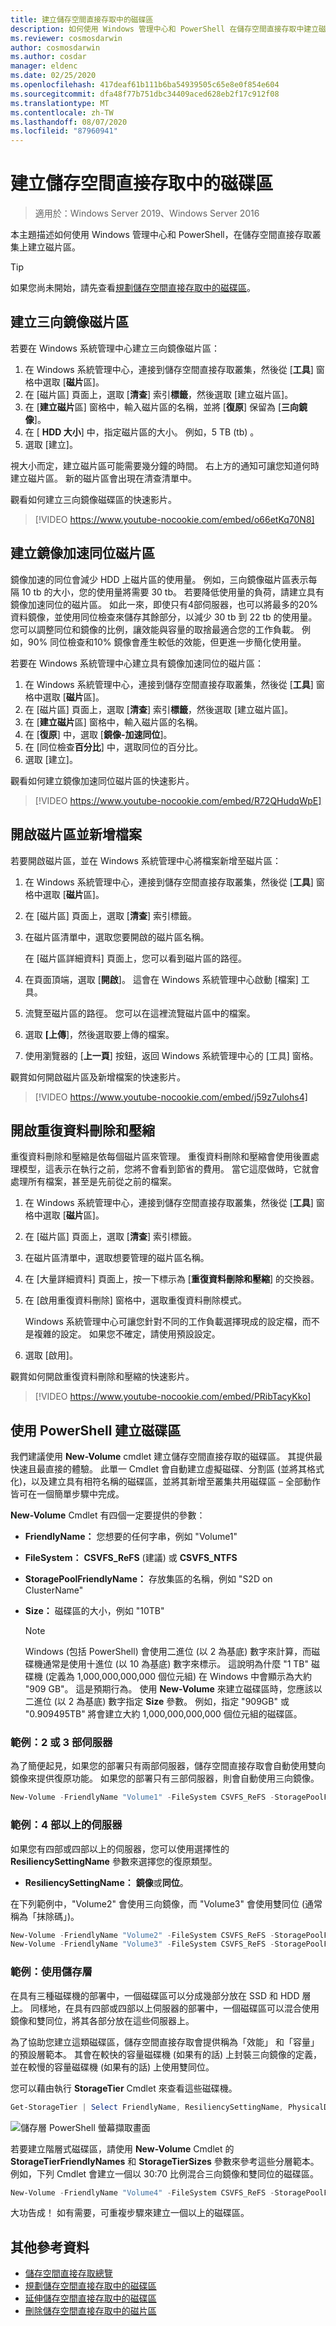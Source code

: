 ```yaml
---
title: 建立儲存空間直接存取中的磁碟區
description: 如何使用 Windows 管理中心和 PowerShell 在儲存空間直接存取中建立磁片區。
ms.reviewer: cosmosdarwin
author: cosmosdarwin
ms.author: cosdar
manager: eldenc
ms.date: 02/25/2020
ms.openlocfilehash: 417deaf61b111b6ba54939505c65e8e0f854e604
ms.sourcegitcommit: dfa48f77b751dbc34409aced628eb2f17c912f08
ms.translationtype: MT
ms.contentlocale: zh-TW
ms.lasthandoff: 08/07/2020
ms.locfileid: "87960941"
---
```

# <a name="creating-volumes-in-storage-spaces-direct"></a>建立儲存空間直接存取中的磁碟區

> 適用於：Windows Server 2019、Windows Server 2016

本主題描述如何使用 Windows 管理中心和 PowerShell，在儲存空間直接存取叢集上建立磁片區。

> [!TIP]
> 如果您尚未開始，請先查看[規劃儲存空間直接存取中的磁碟區](plan-volumes.md)。

## <a name="create-a-three-way-mirror-volume"></a>建立三向鏡像磁片區

若要在 Windows 系統管理中心建立三向鏡像磁片區：

1. 在 Windows 系統管理中心，連接到儲存空間直接存取叢集，然後從 [**工具**] 窗格中選取 [**磁片**區]。
2. 在 [磁片區] 頁面上，選取 [**清查**] 索引**標籤**，然後選取 [建立磁片區]。
3. 在 [**建立磁片**區] 窗格中，輸入磁片區的名稱，並將 [**復原**] 保留為 [**三向鏡像**]。
4. 在 [ **HDD 大小**] 中，指定磁片區的大小。 例如，5 TB (tb) 。
5. 選取 [建立]。

視大小而定，建立磁片區可能需要幾分鐘的時間。 右上方的通知可讓您知道何時建立磁片區。 新的磁片區會出現在清查清單中。

觀看如何建立三向鏡像磁碟區的快速影片。

> [!VIDEO https://www.youtube-nocookie.com/embed/o66etKq70N8]

## <a name="create-a-mirror-accelerated-parity-volume"></a>建立鏡像加速同位磁片區

鏡像加速的同位會減少 HDD 上磁片區的使用量。 例如，三向鏡像磁片區表示每隔 10 tb 的大小，您的使用量將需要 30 tb。 若要降低使用量的負荷，請建立具有鏡像加速同位的磁片區。 如此一來，即使只有4部伺服器，也可以將最多的20% 資料鏡像，並使用同位檢查來儲存其餘部分，以減少 30 tb 到 22 tb 的使用量。 您可以調整同位和鏡像的比例，讓效能與容量的取捨最適合您的工作負載。 例如，90% 同位檢查和10% 鏡像會產生較低的效能，但更進一步簡化使用量。

若要在 Windows 系統管理中心建立具有鏡像加速同位的磁片區：

1. 在 Windows 系統管理中心，連接到儲存空間直接存取叢集，然後從 [**工具**] 窗格中選取 [**磁片**區]。
2. 在 [磁片區] 頁面上，選取 [**清查**] 索引**標籤**，然後選取 [建立磁片區]。
3. 在 [**建立磁片**區] 窗格中，輸入磁片區的名稱。
4. 在 [**復原**] 中，選取 [**鏡像-加速同位**]。
5. 在 [同位檢查**百分比**] 中，選取同位的百分比。
6. 選取 [建立]。

觀看如何建立鏡像加速同位磁片區的快速影片。

> [!VIDEO https://www.youtube-nocookie.com/embed/R72QHudqWpE]

## <a name="open-volume-and-add-files"></a>開啟磁片區並新增檔案

若要開啟磁片區，並在 Windows 系統管理中心將檔案新增至磁片區：

1. 在 Windows 系統管理中心，連接到儲存空間直接存取叢集，然後從 [**工具**] 窗格中選取 [**磁片**區]。
2. 在 [磁片區] 頁面上，選取 [**清查**] 索引標籤。
2. 在磁片區清單中，選取您要開啟的磁片區名稱。

    在 [磁片區詳細資料] 頁面上，您可以看到磁片區的路徑。

4. 在頁面頂端，選取 [**開啟**]。 這會在 Windows 系統管理中心啟動 [檔案] 工具。
5. 流覽至磁片區的路徑。 您可以在這裡流覽磁片區中的檔案。
6. 選取 **[上傳**]，然後選取要上傳的檔案。
7. 使用瀏覽器的 [**上一頁**] 按鈕，返回 Windows 系統管理中心的 [工具] 窗格。

觀賞如何開啟磁片區及新增檔案的快速影片。

> [!VIDEO https://www.youtube-nocookie.com/embed/j59z7ulohs4]

## <a name="turn-on-deduplication-and-compression"></a>開啟重復資料刪除和壓縮

重復資料刪除和壓縮是依每個磁片區來管理。 重復資料刪除和壓縮會使用後置處理模型，這表示在執行之前，您將不會看到節省的費用。 當它這麼做時，它就會處理所有檔案，甚至是先前從之前的檔案。

1. 在 Windows 系統管理中心，連接到儲存空間直接存取叢集，然後從 [**工具**] 窗格中選取 [**磁片**區]。
2. 在 [磁片區] 頁面上，選取 [**清查**] 索引標籤。
3. 在磁片區清單中，選取想要管理的磁片區名稱。
4. 在 [大量詳細資料] 頁面上，按一下標示為 [**重復資料刪除和壓縮**] 的交換器。
5. 在 [啟用重復資料刪除] 窗格中，選取重復資料刪除模式。

    Windows 系統管理中心可讓您針對不同的工作負載選擇現成的設定檔，而不是複雜的設定。 如果您不確定，請使用預設設定。

6. 選取 [啟用]。

觀賞如何開啟重復資料刪除和壓縮的快速影片。

> [!VIDEO https://www.youtube-nocookie.com/embed/PRibTacyKko]

## <a name="create-volumes-using-powershell"></a>使用 PowerShell 建立磁碟區

我們建議使用 **New-Volume** cmdlet 建立儲存空間直接存取的磁碟區。 其提供最快速且最直接的體驗。 此單一 Cmdlet 會自動建立虛擬磁碟、分割區 (並將其格式化)，以及建立具有相符名稱的磁碟區，並將其新增至叢集共用磁碟區 – 全部動作皆可在一個簡單步驟中完成。

**New-Volume** Cmdlet 有四個一定要提供的參數：

- **FriendlyName：** 您想要的任何字串，例如 "Volume1" 
- **FileSystem：** **CSVFS_ReFS** (建議) 或 **CSVFS_NTFS**
- **StoragePoolFriendlyName：** 存放集區的名稱，例如 "S2D on ClusterName" 
- **Size：** 磁碟區的大小，例如 "10TB" 

   > [!NOTE]
   > Windows (包括 PowerShell) 會使用二進位 (以 2 為基底) 數字來計算，而磁碟機通常是使用十進位 (以 10 為基底) 數字來標示。 這說明為什麼 "1 TB" 磁碟機 (定義為 1,000,000,000,000 個位元組) 在 Windows 中會顯示為大約 "909 GB"。 這是預期行為。 使用 **New-Volume** 來建立磁碟區時，您應該以二進位 (以 2 為基底) 數字指定 **Size** 參數。 例如，指定 "909GB" 或 "0.909495TB" 將會建立大約 1,000,000,000,000 個位元組的磁碟區。

### <a name="example-with-2-or-3-servers"></a>範例：2 或 3 部伺服器

為了簡便起見，如果您的部署只有兩部伺服器，儲存空間直接存取會自動使用雙向鏡像來提供復原功能。 如果您的部署只有三部伺服器，則會自動使用三向鏡像。

```PowerShell
New-Volume -FriendlyName "Volume1" -FileSystem CSVFS_ReFS -StoragePoolFriendlyName S2D* -Size 1TB
```

### <a name="example-with-4-servers"></a>範例：4 部以上的伺服器

如果您有四部或四部以上的伺服器，您可以使用選擇性的 **ResiliencySettingName** 參數來選擇您的復原類型。

-   **ResiliencySettingName：** **鏡像**或**同位**。

在下列範例中，"Volume2"  會使用三向鏡像，而 "Volume3"  會使用雙同位 (通常稱為「抹除碼」)。

```PowerShell
New-Volume -FriendlyName "Volume2" -FileSystem CSVFS_ReFS -StoragePoolFriendlyName S2D* -Size 1TB -ResiliencySettingName Mirror
New-Volume -FriendlyName "Volume3" -FileSystem CSVFS_ReFS -StoragePoolFriendlyName S2D* -Size 1TB -ResiliencySettingName Parity
```

### <a name="example-using-storage-tiers"></a>範例：使用儲存層

在具有三種磁碟機的部署中，一個磁碟區可以分成幾部分放在 SSD 和 HDD 層上。 同樣地，在具有四部或四部以上伺服器的部署中，一個磁碟區可以混合使用鏡像和雙同位，將其各部分放在這些伺服器上。

為了協助您建立這類磁碟區，儲存空間直接存取會提供稱為「效能」  和「容量」  的預設層範本。 其會在較快的容量磁碟機 (如果有的話) 上封裝三向鏡像的定義，並在較慢的容量磁碟機 (如果有的話) 上使用雙同位。

您可以藉由執行 **StorageTier** Cmdlet 來查看這些磁碟機。

```PowerShell
Get-StorageTier | Select FriendlyName, ResiliencySettingName, PhysicalDiskRedundancy
```

![儲存層 PowerShell 螢幕擷取畫面](media/creating-volumes/storage-tiers-screenshot.png)

若要建立階層式磁碟區，請使用 **New-Volume** Cmdlet 的 **StorageTierFriendlyNames** 和 **StorageTierSizes** 參數來參考這些分層範本。 例如，下列 Cmdlet 會建立一個以 30:70 比例混合三向鏡像和雙同位的磁碟區。

```PowerShell
New-Volume -FriendlyName "Volume4" -FileSystem CSVFS_ReFS -StoragePoolFriendlyName S2D* -StorageTierFriendlyNames Performance, Capacity -StorageTierSizes 300GB, 700GB
```

大功告成！ 如有需要，可重複步驟來建立一個以上的磁碟區。

## <a name="additional-references"></a>其他參考資料

- [儲存空間直接存取總覽](storage-spaces-direct-overview.md)
- [規劃儲存空間直接存取中的磁碟區](plan-volumes.md)
- [延伸儲存空間直接存取中的磁碟區](resize-volumes.md)
- [刪除儲存空間直接存取中的磁片區](delete-volumes.md)
